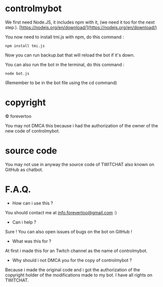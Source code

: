 # controlmybot

We first need Node.JS, it includes npm with it, (we need it too for the next step.). [https://nodejs.org/en/download/](https://nodejs.org/en/download/)

You now need to install tmi.js with npm, do this command : 

`npm install tmi.js`

Now you can run backup.bat that will reload the bot if it's down.

You can also run the bot in the terminal, do this command :  

`node bot.js`

(Remember to be in the bot file using the cd command)

# copyright

© forevertoo

You may not DMCA this because i had the authorization of the owner of the new code of controlmybot.

# source code

You may not use in anyway the source code of TWITCHAT also known on GitHub as chatbot.

# F.A.Q.

- How can i use this ?

You should contact me at info.forevertoo@gmail.com :)

- Can i help ?

Sure ! You can also open issues of bugs on the bot on GitHub !

- What was this for ?

At first i made this for an Twitch channel as the name of controlmybot.

- Why should i not DMCA you for the copy of controlmybot ?

Because i made the original code and i got the authorization of the copyright holder of the modifications made to my bot. I have all rights on TWITCHAT.
